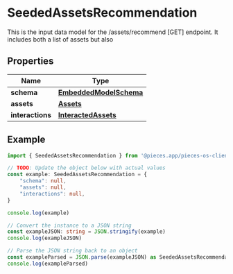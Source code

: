 
# SeededAssetsRecommendation

This is the input data model for the /assets/recommend [GET] endpoint. It includes both a list of assets but also 

## Properties

Name | Type
------------ | -------------
**schema** | [**EmbeddedModelSchema**](EmbeddedModelSchema)
**assets** | [**Assets**](Assets)
**interactions** | [**InteractedAssets**](InteractedAssets)

## Example

```typescript
import { SeededAssetsRecommendation } from '@pieces.app/pieces-os-client'

// TODO: Update the object below with actual values
const example: SeededAssetsRecommendation = {
    "schema": null,
    "assets": null,
    "interactions": null,
}

console.log(example)

// Convert the instance to a JSON string
const exampleJSON: string = JSON.stringify(example)
console.log(exampleJSON)

// Parse the JSON string back to an object
const exampleParsed = JSON.parse(exampleJSON) as SeededAssetsRecommendation
console.log(exampleParsed)
```


